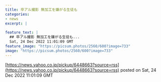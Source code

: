 ```yaml
---
title: 卒アル撮影 無加工を嫌がる生徒も
categories:
- news
excerpt: |
  
feature_text: |
  ## 卒アル撮影 無加工を嫌がる生徒も...
  Sat, 24 Dec 2022 11:01:09 GMT
feature_image: "https://picsum.photos/2560/600?image=733"
image: "https://picsum.photos/2560/600?image=733"
---
```


[https://news.yahoo.co.jp/pickup/6448663?source=rss](https://news.yahoo.co.jp/pickup/6448663?source=rss)
posted on Sat, 24 Dec 2022 11:01:09 GMT

<!--more-->


